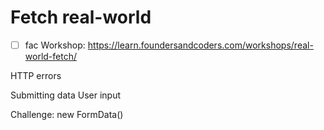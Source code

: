 # Fetch real-world

- [ ] fac Workshop: <https://learn.foundersandcoders.com/workshops/real-world-fetch/>

HTTP errors

Submitting data
User input

Challenge: new FormData()

